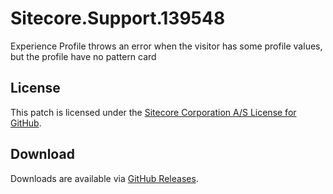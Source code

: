 # Sitecore.Support.139548
Experience Profile throws an error when the visitor has some profile values, but the profile have no pattern card

## License  
This patch is licensed under the [Sitecore Corporation A/S License for GitHub](https://github.com/sitecoresupport/Sitecore.Support.139548/blob/master/LICENSE).  

## Download  
Downloads are available via [GitHub Releases](https://github.com/sitecoresupport/Sitecore.Support.139548/releases).  
